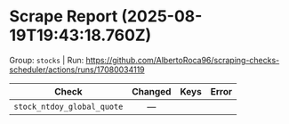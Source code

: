 # Scrape Report (2025-08-19T19:43:18.760Z)

Group: `stocks`  |  Run: https://github.com/AlbertoRoca96/scraping-checks-scheduler/actions/runs/17080034119

| Check | Changed | Keys | Error |
|---|:---:|:--|:--|
| `stock_ntdoy_global_quote` | — |  |  |
